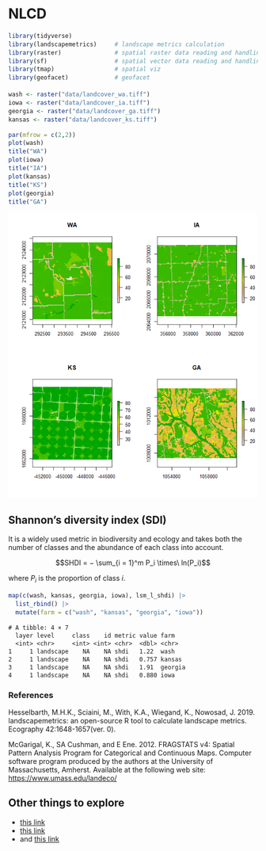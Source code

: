 NLCD
================

``` r
library(tidyverse)
library(landscapemetrics)     # landscape metrics calculation
library(raster)               # spatial raster data reading and handling
library(sf)                   # spatial vector data reading and handling
library(tmap)                 # spatial viz
library(geofacet)             # geofacet

wash <- raster("data/landcover_wa.tiff") 
iowa <- raster("data/landcover_ia.tiff") 
georgia <- raster("data/landcover_ga.tiff") 
kansas <- raster("data/landcover_ks.tiff")
```

``` r
par(mfrow = c(2,2))
plot(wash)
title("WA")
plot(iowa)
title("IA")
plot(kansas)
title("KS")
plot(georgia)
title("GA")
```

![](nlcd_files/figure-commonmark/unnamed-chunk-2-1.png)

## Shannon’s diversity index (SDI)

It is a widely used metric in biodiversity and ecology and takes both
the number of classes and the abundance of each class into account.

$$SHDI = − \sum_{i = 1}^m ​P_i​ \times\ ln(P_i​)$$

where $P_i$ is the proportion of class $i$.

``` r
map(c(wash, kansas, georgia, iowa), lsm_l_shdi) |> 
  list_rbind() |> 
  mutate(farm = c("wash", "kansas", "georgia", "iowa"))
```

    # A tibble: 4 × 7
      layer level     class    id metric value farm   
      <int> <chr>     <int> <int> <chr>  <dbl> <chr>  
    1     1 landscape    NA    NA shdi   1.22  wash   
    2     1 landscape    NA    NA shdi   0.757 kansas 
    3     1 landscape    NA    NA shdi   1.91  georgia
    4     1 landscape    NA    NA shdi   0.880 iowa   

### References

Hesselbarth, M.H.K., Sciaini, M., With, K.A., Wiegand, K., Nowosad, J.
2019. landscapemetrics: an open-source R tool to calculate landscape
metrics. Ecography 42:1648-1657(ver. 0).

McGarigal, K., SA Cushman, and E Ene. 2012. FRAGSTATS v4: Spatial
Pattern Analysis Program for Categorical and Continuous Maps. Computer
software program produced by the authors at the University of
Massachusetts, Amherst. Available at the following web site:
https://www.umass.edu/landeco/

## Other things to explore

- [this
  link](https://smalltownbigdata.github.io/feb2021-landcover/feb2021-landcover.html)
- [this
  link](https://gatesdupontvignettes.com/2019/06/16/nlcd-velox-dplyr.html)
- and [this
  link](https://jakubnowosad.com/posts/2022-02-17-lsm-bp3/#reading-the-data)
